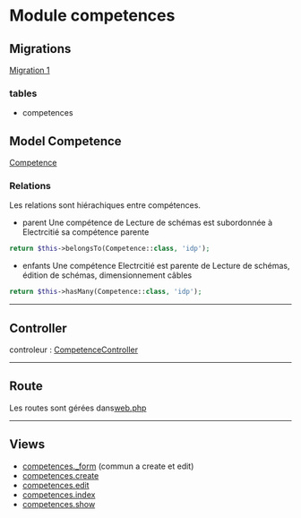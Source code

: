 # Module competences

## Migrations
[Migration 1](../../srcLaravel/database/migrations/2025_07_11_021151_create_competences_table.php)

### tables
- competences

## Model Competence
[Competence](../../srcLaravel/app/Models/Competence.php)

### Relations
Les relations sont hiérachiques entre compétences.


- parent
Une compétence de Lecture de schémas est subordonnée à Electrcitié sa compétence parente
```php
return $this->belongsTo(Competence::class, 'idp');
```
- enfants
Une compétence Electrcitié est parente de Lecture de schémas, édition de schémas, dimensionnement câbles
```php 
return $this->hasMany(Competence::class, 'idp');
```
---
## Controller
controleur : [CompetenceController](../../srcLaravel/app/Http/CompetenceController.php)

---
## Route
Les routes sont gérées dans[web.php](../../srcLaravel/routes/web.php)

---
## Views
- [competences._form](../../srcLaravel/resources/views/competences/_form.blade.php)  (commun a create et edit)
- [competences.create](../../srcLaravel/resources/views/competences/create.blade.php)
- [competences.edit](../../srcLaravel/resources/views/competences/edit.blade.php)
- [competences.index](../../srcLaravel/resources/views/competences/index.blade.php)
- [competences.show](../../srcLaravel/resources/views/competences/show.blade.php)
